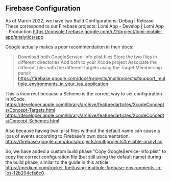## Firebase Configuration

As of March 2022, we have two Build Configurations: Debug | Release
These correspond to our Firebase projects: Lomi App - Develop | Lomi App - Production
https://console.firebase.google.com/u/2/project/lomi-mobile-app/analytics/app

Google actually makes a poor recommendation in their docs:
> Download both GoogleService-Info.plist files
> Store the two files in different directories
> Add both to your Xcode project
> Associate the different files with the different targets using the Target Membership panel:
https://firebase.google.com/docs/projects/multiprojects#support_multiple_environments_in_your_ios_application

This is incorrect because a Scheme is the correct way to set configuration in XCode.
https://developer.apple.com/library/archive/featuredarticles/XcodeConcepts/Concept-Targets.html
https://developer.apple.com/library/archive/featuredarticles/XcodeConcepts/Concept-Schemes.html

Also because having two .plist files without the default name can cause a loss of events according to Firebase's own documentation.
https://firebase.google.com/docs/projects/multiprojects#reliable-analytics

So, we have added a custom build phase "Copy GoogleService-Info.plist" to copy the correct configuration file (but still using the default name) during the build phase, similar to the guide in this article:
https://medium.com/rocket-fuel/using-multiple-firebase-environments-in-ios-12b204cfa6c0
